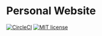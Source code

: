 # Personal Website

[![CircleCI](https://circleci.com/gh/TheLe0/Website.svg?style=svg)](https://circleci.com/gh/TheLe0/Website)
[![MIT license](http://img.shields.io/badge/license-MIT-brightgreen.svg)](http://opensource.org/licenses/MIT)
